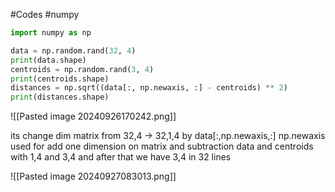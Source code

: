 #Codes #numpy

```Python
import numpy as np

data = np.random.rand(32, 4)
print(data.shape)
centroids = np.random.rand(3, 4)
print(centroids.shape)
distances = np.sqrt((data[:, np.newaxis, :] - centroids) ** 2)
print(distances.shape)
```

![[Pasted image 20240926170242.png]]

its change dim matrix from 32,4 -> 32,1,4 by data[:,np.newaxis,:] np.newaxis used for add one dimension on matrix 
and subtraction  data and centroids with 1,4 and 3,4 and after that we have 3,4 in 32 lines


![[Pasted image 20240927083013.png]]